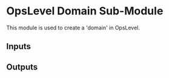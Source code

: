 # OpsLevel Domain Sub-Module

This module is used to create a 'domain' in OpsLevel.

## Inputs

## Outputs